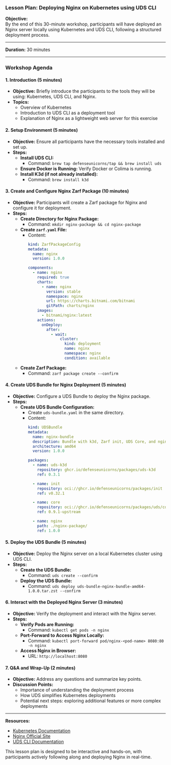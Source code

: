 ### Lesson Plan: Deploying Nginx on Kubernetes using UDS CLI

**Objective:**  
By the end of this 30-minute workshop, participants will have deployed an Nginx server locally using Kubernetes and UDS CLI, following a structured deployment process.

---

**Duration:** 30 minutes

---

### Workshop Agenda

#### **1. Introduction (5 minutes)**
   - **Objective:** Briefly introduce the participants to the tools they will be using: Kubernetes, UDS CLI, and Nginx.
   - **Topics:**
     - Overview of Kubernetes
     - Introduction to UDS CLI as a deployment tool
     - Explanation of Nginx as a lightweight web server for this exercise

#### **2. Setup Environment (5 minutes)**
   - **Objective:** Ensure all participants have the necessary tools installed and set up.
   - **Steps:**
     - **Install UDS CLI:** 
       - Command: `brew tap defenseunicorns/tap && brew install uds`
     - **Ensure Docker is Running:** Verify Docker or Colima is running.
     - **Install K3d (if not already installed):**
       - Command: `brew install k3d`

#### **3. Create and Configure Nginx Zarf Package (10 minutes)**
   - **Objective:** Participants will create a Zarf package for Nginx and configure it for deployment.
   - **Steps:**
     - **Create Directory for Nginx Package:**
       - Command: `mkdir nginx-package && cd nginx-package`
     - **Create `zarf.yaml` File:**
       - Content:
         ```yaml
         kind: ZarfPackageConfig
         metadata:
           name: nginx
           version: 1.0.0

         components:
           - name: nginx
             required: true
             charts:
               - name: nginx
                 version: stable
                 namespace: nginx
                 url: https://charts.bitnami.com/bitnami
                 gitPath: charts/nginx
             images:
               - bitnami/nginx:latest
             actions:
               onDeploy:
                 after:
                   - wait:
                       cluster:
                         kind: deployment
                         name: nginx
                         namespace: nginx
                         condition: available
         ```
     - **Create Zarf Package:**
       - Command: `zarf package create --confirm`
     
#### **4. Create UDS Bundle for Nginx Deployment (5 minutes)**
   - **Objective:** Configure a UDS Bundle to deploy the Nginx package.
   - **Steps:**
     - **Create UDS Bundle Configuration:**
       - Create `uds-bundle.yaml` in the same directory.
       - Content:
         ```yaml
         kind: UDSBundle
         metadata:
           name: nginx-bundle
           description: Bundle with k3d, Zarf init, UDS Core, and nginx.
           architecture: amd64
           version: 1.0.0

         packages:
           - name: uds-k3d
             repository: ghcr.io/defenseunicorns/packages/uds-k3d
             ref: 0.3.1

           - name: init
             repository: oci://ghcr.io/defenseunicorns/packages/init
             ref: v0.32.1

           - name: core
             repository: oci://ghcr.io/defenseunicorns/packages/uds/core
             ref: 0.9.1-upstream

           - name: nginx
             path: ./nginx-package/
             ref: 1.0.0
         ```

#### **5. Deploy the UDS Bundle (5 minutes)**
   - **Objective:** Deploy the Nginx server on a local Kubernetes cluster using UDS CLI.
   - **Steps:**
     - **Create the UDS Bundle:**
       - Command: `uds create --confirm`
     - **Deploy the UDS Bundle:**
       - Command: `uds deploy uds-bundle-nginx-bundle-amd64-1.0.0.tar.zst --confirm`

#### **6. Interact with the Deployed Nginx Server (3 minutes)**
   - **Objective:** Verify the deployment and interact with the Nginx server.
   - **Steps:**
     - **Verify Pods are Running:**
       - Command: `kubectl get pods -n nginx`
     - **Port-Forward to Access Nginx Locally:**
       - Command: `kubectl port-forward pod/nginx-<pod-name> 8080:80 -n nginx`
     - **Access Nginx in Browser:**
       - URL: `http://localhost:8080`

#### **7. Q&A and Wrap-Up (2 minutes)**
   - **Objective:** Address any questions and summarize key points.
   - **Discussion Points:**
     - Importance of understanding the deployment process
     - How UDS simplifies Kubernetes deployments
     - Potential next steps: exploring additional features or more complex deployments

---

**Resources:**
- [Kubernetes Documentation](https://kubernetes.io/docs/home/)
- [Nginx Official Site](https://www.nginx.com/)
- [UDS CLI Documentation](https://github.com/defenseunicorns/uds-cli)

This lesson plan is designed to be interactive and hands-on, with participants actively following along and deploying Nginx in real-time.
